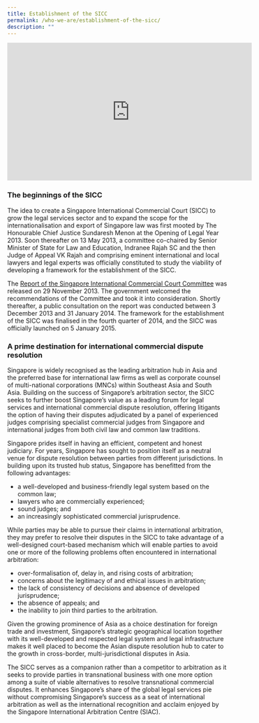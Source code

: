 ```yaml
---
title: Establishment of the SICC
permalink: /who-we-are/establishment-of-the-sicc/
description: ""
---
```

<iframe width="560" height="315" src="https://www.youtube.com/embed/YGeowV_hwPI" title="YouTube video player" frameborder="0" allow="accelerometer; autoplay; clipboard-write; encrypted-media; gyroscope; picture-in-picture" allowfullscreen></iframe>

### The beginnings of the SICC

The idea to create a Singapore International Commercial Court (SICC) to grow the legal services sector and to expand the scope for the internationalisation and export of Singapore law was first mooted by The Honourable Chief Justice Sundaresh Menon at the Opening of Legal Year 2013. Soon thereafter on 13 May 2013, a committee co-chaired by Senior Minister of State for Law and Education, Indranee Rajah SC and the then Judge of Appeal VK Rajah and comprising eminent international and local lawyers and legal experts was officially constituted to study the viability of developing a framework for the establishment of the SICC.

The [Report of the Singapore International Commercial Court Committee](https://www.sicc.gov.sg/docs/default-source/about-sicc/annex-a-sicc-committee-report.pdf) was released on 29 November 2013. The government welcomed the recommendations of the Committee and took it into consideration. Shortly thereafter, a public consultation on the report was conducted between 3 December 2013 and 31 January 2014. The framework for the establishment of the SICC was finalised in the fourth quarter of 2014, and the SICC was officially launched on 5 January 2015.

### A prime destination for international commercial dispute resolution

Singapore is widely recognised as the leading arbitration hub in Asia and the preferred base for international law firms as well as corporate counsel of multi-national corporations (MNCs) within Southeast Asia and South Asia. Building on the success of Singapore’s arbitration sector, the SICC seeks to further boost Singapore’s value as a leading forum for legal services and international commercial dispute resolution, offering litigants the option of having their disputes adjudicated by a panel of experienced judges comprising specialist commercial judges from Singapore and international judges from both civil law and common law traditions.

Singapore prides itself in having an efficient, competent and honest judiciary. For years, Singapore has sought to position itself as a neutral venue for dispute resolution between parties from different jurisdictions. In building upon its trusted hub status, Singapore has benefitted from the following advantages:

*    a well-developed and business-friendly legal system based on the common law;
*    lawyers who are commercially experienced;
*    sound judges; and
*    an increasingly sophisticated commercial jurisprudence.

While parties may be able to pursue their claims in international arbitration, they may prefer to resolve their disputes in the SICC to take advantage of a well-designed court-based mechanism which will enable parties to avoid one or more of the following problems often encountered in international arbitration:

*   over-formalisation of, delay in, and rising costs of arbitration;
*   concerns about the legitimacy of and ethical issues in arbitration;
*   the lack of consistency of decisions and absence of developed jurisprudence;
*   the absence of appeals; and
*   the inability to join third parties to the arbitration.

Given the growing prominence of Asia as a choice destination for foreign trade and investment, Singapore’s strategic geographical location together with its well-developed and respected legal system and legal infrastructure makes it well placed to become the Asian dispute resolution hub to cater to the growth in cross-border, multi-jurisdictional disputes in Asia.

The SICC serves as a companion rather than a competitor to arbitration as it seeks to provide parties in transnational business with one more option among a suite of viable alternatives to resolve transnational commercial disputes. It enhances Singapore’s share of the global legal services pie without compromising Singapore’s success as a seat of international arbitration as well as the international recognition and acclaim enjoyed by the Singapore International Arbitration Centre (SIAC).